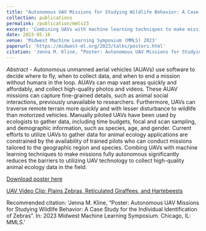 ```yaml
---
title: "Autonomous UAV Missions for Studying Wildlife Behavior: A Case Study for the Individual Identification of Zebras"
collection: publications
permalink: /publication/mmls23
excerpt: 'Combining UAVs with machine learning techniques to make missions fully autonomous significantly reduces the barriers to utilizing UAV technology to collect high-quality animal ecology data in the field.'
date: 2023-05-16
venue: 'Midwest Machine Learning Symposium (MMLS) 2023'
paperurl: 'https://midwest-ml.org/2023/talks/posters.html'
citation: 'Jenna M. Kline, “Poster: Autonomous UAV Missions for Studying Wildlife Behavior: A Case Study for the Individual Identification of Zebras”. In: 2023 Midwest Machine Learning Symposium. Chicago, IL: MMLS.'
---
```

*Abstract -* Autonomous unmanned aerial vehicles (AUAVs) use software to decide where to fly, when to collect data, and when to end a mission without humans in the loop. AUAVs can map vast areas quickly and affordably, and collect high-quality photos and videos. These AUAV missions can capture fine-grained details, such as animal social interactions, previously unavailable to researchers. Furthermore, UAVs can traverse remote terrain more quickly and with lesser disturbance to wildlife than motorized vehicles. Manually piloted UAVs have been used by ecologists to gather data, including time budgets, focal and scan sampling, and demographic information, such as species, age, and gender. Current efforts to utilize UAVs to gather data for animal ecology applications are constrained by the availability of trained pilots who can conduct missions tailored to the geographic region and species. Combing UAVs with machine learning techniques to make missions fully autonomous significantly reduces the barriers to utilizing UAV technology to collect high-quality animal ecology data in the field.

[Download poster here](https://github.com/jennamk14/jennamk14.github.io/files/11256473/CRA_WP_Poster.pdf)

[UAV Video Clip: Plains Zebras, Reticulated Giraffees, and Hartebeests](https://user-images.githubusercontent.com/97924986/232631865-f5a60c14-9b9d-4cdb-beb6-76d954d5938f.mp4)

Recommended citation: 'Jenna M. Kline, “Poster: Autonomous UAV Missions for Studying Wildlife Behavior: A Case Study for the Individual Identification of Zebras”. In: 2023 Midwest Machine Learning Symposium. Chicago, IL: MMLS.'
